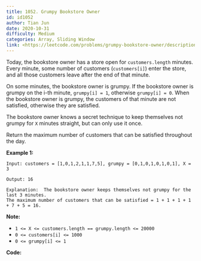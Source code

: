 ```yaml
---
title: 1052. Grumpy Bookstore Owner
id: id1052
author: Tian Jun
date: 2020-10-31
difficulty: Medium
categories: Array, Sliding Window
link: <https://leetcode.com/problems/grumpy-bookstore-owner/description/>
---
```


Today, the bookstore owner has a store open for `customers.length` minutes.
Every minute, some number of customers (`customers[i]`) enter the store, and
all those customers leave after the end of that minute.

On some minutes, the bookstore owner is grumpy.  If the bookstore owner is
grumpy on the i-th minute, `grumpy[i] = 1`, otherwise `grumpy[i] = 0`.  When
the bookstore owner is grumpy, the customers of that minute are not satisfied,
otherwise they are satisfied.

The bookstore owner knows a secret technique to keep themselves not grumpy for
`X` minutes straight, but can only use it once.

Return the maximum number of customers that can be satisfied throughout the
day.



**Example 1:**
            
	Input: customers = [1,0,1,2,1,1,7,5], grumpy = [0,1,0,1,0,1,0,1], X = 3    
	Output: 16    
	Explanation:  The bookstore owner keeps themselves not grumpy for the last 3 minutes.     The maximum number of customers that can be satisfied = 1 + 1 + 1 + 1 + 7 + 5 = 16.    



**Note:**

  * `1 <= X <= customers.length == grumpy.length <= 20000`
  * `0 <= customers[i] <= 1000`
  * `0 <= grumpy[i] <= 1`


**Code:**
